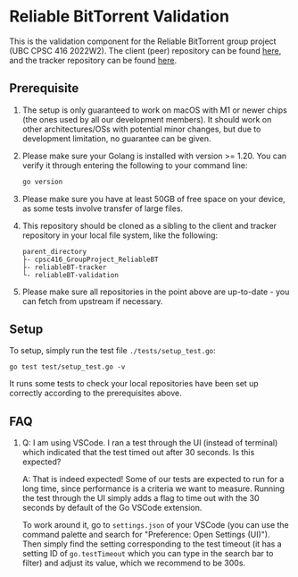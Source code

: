 # Reliable BitTorrent Validation
This is the validation component for the Reliable BitTorrent group project (UBC CPSC 416 2022W2). The client (peer) repository can be found [here](https://github.com/kaiyyang/cpsc416_GroupProject_ReliableBT), and the tracker repository can be found [here](https://github.com/Maxwell-Yang-2001/reliableBT-tracker).

## Prerequisite
1.
    The setup is only guaranteed to work on macOS with M1 or newer chips (the ones used by all our development members). It should work on other architectures/OSs with potential minor changes, but due to development limitation, no guarantee can be given.

2.
    Please make sure your Golang is installed with version >= 1.20. You can verify it through entering the following to your command line:
    ```sh
    go version
    ```

3.
    Please make sure you have at least 50GB of free space on your device, as some tests involve transfer of large files.

4.
    This repository should be cloned as a sibling to the client and tracker repository in your local file system, like the following:
    ```
    parent_directory
    ├- cpsc416_GroupProject_ReliableBT
    ├- reliableBT-tracker
    └- reliableBT-validation

5.
    Please make sure all repositories in the point above are up-to-date - you can fetch from upstream if necessary.

## Setup
To setup, simply run the test file `./tests/setup_test.go`:
```
go test test/setup_test.go -v
```

It runs some tests to check your local repositories have been set up correctly according to the prerequisites above.

## FAQ

1.
    Q: I am using VSCode. I ran a test through the UI (instead of terminal) which indicated that the test timed out after 30 seconds. Is this expected?
    
    A: That is indeed expected! Some of our tests are expected to run for a long time, since performance is a criteria we want to measure. Running the test through the UI simply adds a flag to time out with the 30 seconds by default of the Go VSCode extension.
    
    To work around it, go to `settings.json` of your VSCode (you can use the command palette and search for "Preference: Open Settings (UI)"). Then simply find the setting corresponding to the test timeout (it has a setting ID of `go.testTimeout` which you can type in the search bar to filter) and adjust its value, which we recommend to be 300s.